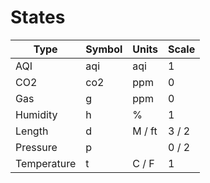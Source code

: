 # States

| Type | Symbol | Units | Scale |
| -- | -- | -- | -- | 
AQI | aqi | aqi | 1 
CO2 | co2 | ppm | 0
Gas | g | ppm | 0
Humidity | h | % | 1
Length | d | M / ft | 3 / 2
Pressure | p | | 0 / 2
Temperature | t | C / F | 1 
